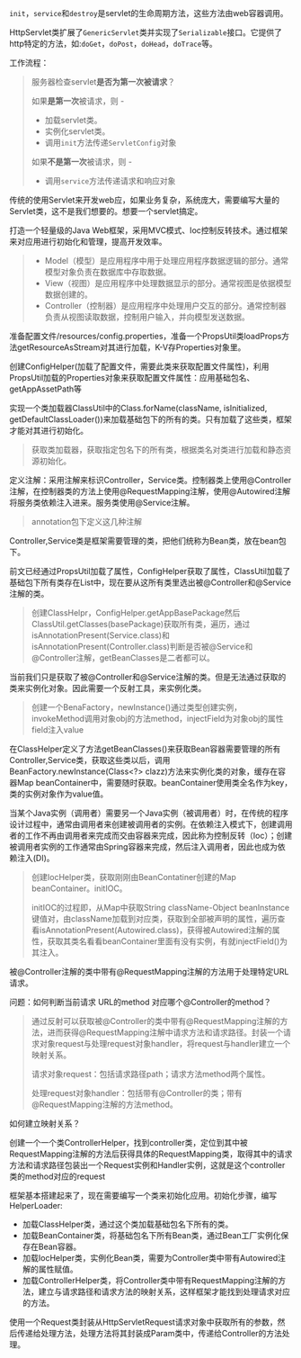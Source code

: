 `init`，`service`和`destroy`是servlet的生命周期方法，这些方法由web容器调用。

HttpServlet类扩展了`GenericServlet`类并实现了`Serializable`接口。它提供了http特定的方法，如:`doGet`，`doPost`，`doHead`，`doTrace`等。

工作流程：

> 服务器检查servlet**是否为第一次被请求**？
>
> 如果**是第一次**被请求，则 - 
>
> - 加载servlet类。
> - 实例化servlet类。
> - 调用`init`方法传递`ServletConfig`对象
>
> 如果**不是第一次**被请求，则 - 
>
> - 调用`service`方法传递请求和响应对象

传统的使用Servlet来开发web应，如果业务复杂，系统庞大，需要编写大量的Servlet类，这不是我们想要的。想要一个servlet搞定。

打造一个轻量级的Java Web框架，采用MVC模式、Ioc控制反转技术。通过框架来对应用进行初始化和管理，提高开发效率。

> - Model（模型）是应用程序中用于处理应用程序数据逻辑的部分。通常模型对象负责在数据库中存取数据。
> - View（视图）是应用程序中处理数据显示的部分。通常视图是依据模型数据创建的。
> - Controller（控制器）是应用程序中处理用户交互的部分。通常控制器负责从视图读取数据，控制用户输入，并向模型发送数据。

准备配置文件/resources/config.properties，准备一个PropsUtil类loadProps方法getResourceAsStream对其进行加载，K-V存Properties对象里。

创建ConfigHelper(加载了配置文件，需要此类来获取配置文件属性)，利用PropsUtil加载的Properties对象来获取配置文件属性：应用基础包名、getAppAssetPath等

实现一个类加载器ClassUtil中的Class.forName(className, isInitialized, getDefaultClassLoader())来加载基础包下的所有的类。只有加载了这些类，框架才能对其进行初始化。

> 获取类加载器，获取指定包名下的所有类，根据类名对类进行加载和静态资源初始化。

定义注解：采用注解来标识Controller，Service类。控制器类上使用@Controller注解，在控制器类的方法上使用@RequestMapping注解，使用@Autowired注解将服务类依赖注入进来。服务类使用@Service注解。

> annotation包下定义这几种注解

Controller,Service类是框架需要管理的类，把他们统称为Bean类，放在bean包下。

前文已经通过PropsUtil加载了属性，ConfigHelper获取了属性，ClassUtil加载了基础包下所有类存在List中，现在要从这所有类里选出被@Controller和@Service注解的类。

> 创建ClassHelpr，ConfigHelper.getAppBasePackage然后ClassUtil.getClasses(basePackage)获取所有类，遍历，通过isAnnotationPresent(Service.class)和isAnnotationPresent(Controller.class)判断是否被@Service和@Controller注解，getBeanClasses是二者都可以。

当前我们只是获取了被@Controller和@Service注解的类。但是无法通过获取的类来实例化对象。因此需要一个反射工具，来实例化类。

> 创建一个BenaFactory，newInstance()通过类型创建实例，invokeMethod调用对象obj的方法method，injectField为对象obj的属性field注入value

在ClassHelper定义了方法getBeanClasses()来获取Bean容器需要管理的所有Controller,Service类，获取这些类以后，调用BeanFactory.newInstance(Class<?> clazz)方法来实例化类的对象，缓存在容器Map beanContainer中，需要随时获取。beanContainer使用类全名作为key，类的实例对象作为value值。

当某个Java实例（调用者）需要另一个Java实例（被调用者）时，在传统的程序设计过程中，通常由调用者来创建被调用者的实例。在依赖注入模式下，创建调用者的工作不再由调用者来完成而交由容器来完成，因此称为控制反转（Ioc）；创建被调用者实例的工作通常由Spring容器来完成，然后注入调用者，因此也成为依赖注入(DI)。

> 创建IocHelper类，获取刚刚由BeanContatiner创建的Map beanContainer。initIOC。
>
> initIOC的过程即，从Map中获取String className-Object beanInstance键值对，由className加载到对应类，获取到全部被声明的属性，遍历查看isAnnotationPresent(Autowired.class)，获得被Autowired注解的属性，获取其类名看看beanContainer里面有没有实例，有就injectField()为其注入。

被@Controller注解的类中带有@RequestMapping注解的方法用于处理特定URL请求。

问题：如何判断当前请求 URL的method 对应哪个@Controller的method？

> 通过反射可以获取被@Controller的类中带有@RequestMapping注解的方法，进而获得@RequestMapping注解中请求方法和请求路径。封装一个请求对象request与处理request对象handler，将request与handler建立一个映射关系。
>
> 请求对象request：包括请求路径path；请求方法method两个属性。
>
> 处理request对象handler：包括带有@Controller的类；带有@RequestMapping注解的方法method。

如何建立映射关系？

创建一个一个类ControllerHelper，找到controller类，定位到其中被RequestMapping注解的方法后获得具体的RequestMapping类，取得其中的请求方法和请求路径包装出一个Request实例和Handler实例，这就是这个controller类的method对应的request



框架基本搭建起来了，现在需要编写一个类来初始化应用。初始化步骤，编写HelperLoader:

- 加载ClassHelper类，通过这个类加载基础包名下所有的类。
- 加载BeanContainer类，将基础包名下所有Bean类，通过Bean工厂实例化保存在Bean容器。
- 加载IocHelper类，实例化Bean类，需要为Controller类中带有Autowired注解的属性赋值。
- 加载ControllerHelper类，将Controller类中带有RequestMapping注解的方法，建立与请求路径和请求方法的映射关系，这样框架才能找到处理请求对应的方法。

使用一个Request类封装从HttpServletRequest请求对象中获取所有的参数，然后传递给处理方法，处理方法将其封装成Param类中，传递给Controller的方法处理。
